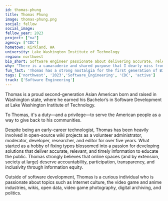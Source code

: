 ```yaml
---
id: thomas-phung
title: Thomas Phung
image: thomas-phung.png
social: fellow
social_image:
fellow_year: 2023
project: ["na"]
agency: ["CDC"]
hometown: Kirkland, WA
university: Lake Washington Institute of Technology
region: northwest
bio_short: Software engineer passionate about delivering accurate, relevant, and timely information to educate the public.
why: "There is a camaraderie and shared purpose that I dearly miss from academia. During my transformative years, I had the honor to learn, study, and work alongside a close-knit cohort of motivated individuals from diverse backgrounds who shared a vision of excellence and growth. Fast forward to the present, the U.S. Digital Corps offers a unique opportunity to grow professionally and personally in a similar positive environment that fosters future leaders who will serve the public and empower them through technology. I am ecstatic to see where this journey takes me and other like-minded USDC Fellows. Let’s build an equitable future together!"
fun_fact: 'Thomas has a strong nostalgia for the first generation of Bionicle. He misses the intricate lore, worldbuilding, and storylines that accompanied our hero Toa who embodies these Three Virtues: Unity, Duty, and Destiny.'
tags: ['northwest', '2023','Software_Engineering', 'CDC', 'active']
track: ['Software Engineering']
---
```


Thomas is a proud second-generation Asian American born and raised in Washington state, where he earned his Bachelor’s in Software Development at Lake Washington Institute of Technology.

To Thomas, it's a duty—and a privilege—to serve the American people as a way to give back to his communities.

Despite being an early-career technologist, Thomas has been heavily involved in open-source wiki projects as a volunteer administrator, moderator, developer, researcher, and editor for over five years. What started as a hobby of fixing typos blossomed into a passion for developing solutions that deliver accurate, relevant, and timely information to educate the public. Thomas strongly believes that online spaces (and by extension, society at large) deserve accountability, participation, transparency, and inclusivity through information equity.

Outside of software development, Thomas is a curious individual who is passionate about topics such as Internet culture, the video game and anime industries, wikis, open data, video game photography, digital archiving, and politics.
